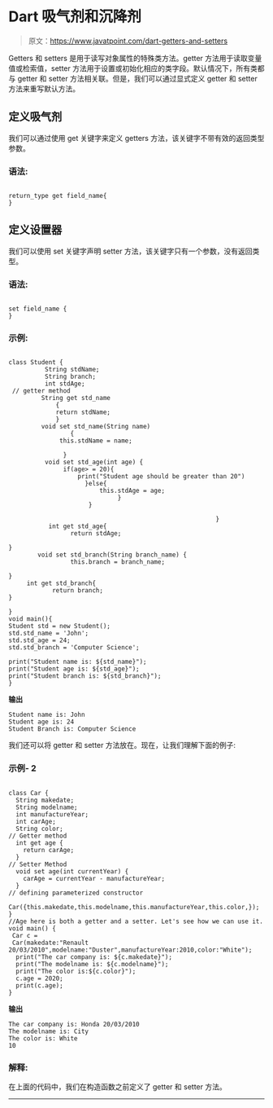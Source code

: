 # Dart 吸气剂和沉降剂

> 原文：<https://www.javatpoint.com/dart-getters-and-setters>

Getters 和 setters 是用于读写对象属性的特殊类方法。getter 方法用于读取变量值或检索值，setter 方法用于设置或初始化相应的类字段。默认情况下，所有类都与 getter 和 setter 方法相关联。但是，我们可以通过显式定义 getter 和 setter 方法来重写默认方法。

## 定义吸气剂

我们可以通过使用 get 关键字来定义 getters 方法，该关键字不带有效的返回类型参数。

### 语法:

```

return_type get field_name{
}

```

## 定义设置器

我们可以使用 set 关键字声明 setter 方法，该关键字只有一个参数，没有返回类型。

### 语法:

```

set field_name {
}

```

### 示例:

```

class Student {
          String stdName;
          String branch;
          int stdAge;
 // getter method 
         String get std_name 
             {
             return stdName;
             }
         void set std_name(String name)
                 {
              this.stdName = name;

               }
          void set std_age(int age) {
               if(age> = 20){
                   print("Student age should be greater than 20")
                     }else{ 
                         this.stdAge = age;
                              }
                      }

                                                         }
           int get std_age{
                 return stdAge;

}
        void set std_branch(String branch_name) {
                 this.branch = branch_name;

}
     int get std_branch{
            return branch;
}

}
void main(){
Student std = new Student();
std.std_name = 'John';
std.std_age = 24;
std.std_branch = 'Computer Science';

print("Student name is: ${std_name}");
print("Student age is: ${std_age}");
print("Student branch is: ${std_branch}");
}

```

**输出**

```
Student name is: John
Student age is: 24
Student Branch is: Computer Science

```

我们还可以将 getter 和 setter 方法放在。现在，让我们理解下面的例子:

### 示例- 2

```

class Car {
  String makedate;
  String modelname;
  int manufactureYear;
  int carAge;
  String color;
// Getter method
  int get age {
    return carAge;
  }
// Setter Method
  void set age(int currentYear) {
    carAge = currentYear - manufactureYear;
  }
// defining parameterized constructor
  Car({this.makedate,this.modelname,this.manufactureYear,this.color,});
}
//Age here is both a getter and a setter. Let's see how we can use it.
void main() {
 Car c = 
 Car(makedate:"Renault 20/03/2010",modelname:"Duster",manufactureYear:2010,color:"White");
  print("The car company is: ${c.makedate}"); 
  print("The modelname is: ${c.modelname}"); 
  print("The color is:${c.color}");
  c.age = 2020;
  print(c.age);
}

```

**输出**

```
The car company is: Honda 20/03/2010
The modelname is: City
The color is: White
10

```

### 解释:

在上面的代码中，我们在构造函数之前定义了 getter 和 setter 方法。

* * *